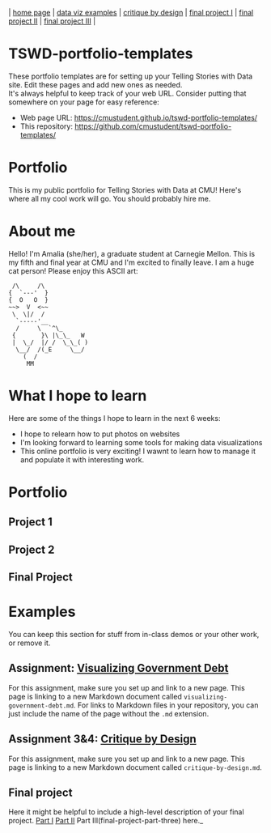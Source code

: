 | [home page](https://cmustudent.github.io/tswd-portfolio-templates/) | [data viz examples](dataviz-examples) | [critique by design](timespentpeople) | [final project I](final-project-part-one) | [final project II](final-project-part-two) | [final project III](final-project-part-three) |

# TSWD-portfolio-templates
These portfolio templates are for setting up your Telling Stories with Data site.  Edit these pages and add new ones as needed.   
It's always helpful to keep track of your web URL.  Consider putting that somewhere on your page for easy reference: 

- Web page URL: https://cmustudent.github.io/tswd-portfolio-templates/
- This repository: https://github.com/cmustudent/tswd-portfolio-templates/

# Portfolio
This is my public portfolio for Telling Stories with Data at CMU!  Here's where all my cool work will go.  You should probably hire me. 

# About me
Hello! I'm Amalia (she/her), a graduate student at Carnegie Mellon. This is my fifth and final year at CMU and I'm excited to finally leave. I am a huge cat person! Please enjoy this ASCII art:

```text
 /\     /\  
{  `---'  }  
{  O   O  }  
~~>  V  <~~  
 \  \|/  /  
  `-----'__  
  /     \  `^\_  
 {       }\ |\_\_   W  
 |  \_/  |/ /  \_\_( )  
  \__/  /(_E     \__/  
    (  /  
     MM
```

# What I hope to learn
Here are some of the things I hope to learn in the next 6 weeks:
- I hope to relearn how to put photos on websites
- I'm looking forward to learning some tools for making data visualizations
- This online portfolio is very exciting! I wawnt to learn how to manage it and populate it with interesting work.

# Portfolio
## Project 1
## Project 2
## Final Project

# Examples
You can keep this section for stuff from in-class demos or your other work, or remove it. 

## Assignment: [Visualizing Government Debt](visualizing-government-debt)
For this assignment, make sure you set up and link to a new page.  This page is linking to a new Markdown document called `visualizing-government-debt.md`.  For links to Markdown files in your repository, you can just include the name of the page without the `.md` extension. 

## Assignment 3&4: [Critique by Design](timespentpeople)
For this assignment, make sure you set up and link to a new page.  This page is linking to a new Markdown document called `critique-by-design.md`.  

## Final project
Here it might be helpful to include a high-level description of your final project. 
[Part I](final-project-part-one)
[Part II](final-project-part-two)
Part III(final-project-part-three)
here._

